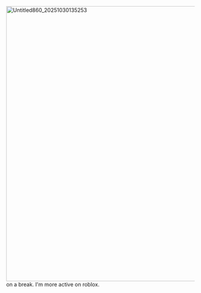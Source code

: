 <img width="736" height="736" alt="Untitled860_20251030135253" src="https://github.com/user-attachments/assets/ff6228fe-2c5e-4535-900b-d573468750ca" />
on a break. I'm more active on roblox.
